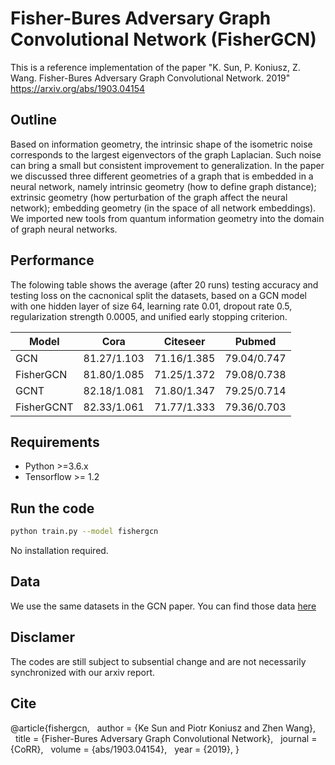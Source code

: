 # Fisher-Bures Adversary Graph Convolutional Network (FisherGCN)

This is a reference implementation of the paper "K. Sun, P. Koniusz, Z. Wang. Fisher-Bures Adversary Graph Convolutional Network. 2019" https://arxiv.org/abs/1903.04154

## Outline

Based on information geometry, the intrinsic shape of the isometric noise corresponds to the largest eigenvectors of the graph Laplacian. Such noise can bring a small but consistent improvement to generalization. In the paper we discussed three different geometries of a graph that is embedded in a neural network, namely intrinsic geometry (how to define graph distance); extrinsic geometry (how perturbation of the graph affect the neural network); embedding geometry (in the space of all network embeddings). We imported new tools from quantum information geometry into the domain of graph neural networks.

## Performance

The folowing table shows the average (after 20 runs) testing accuracy and testing loss on the cacnonical split the datasets, based on a GCN model with one hidden layer of size 64, learning rate 0.01, dropout rate 0.5, regularization strength 0.0005, and unified early stopping criterion.

| Model | Cora | Citeseer | Pubmed |
| --- | --- | --- | --- |
| GCN | 81.27/1.103 | 71.16/1.385 | 79.04/0.747 | 
| FisherGCN | 81.80/1.085 | 71.25/1.372 | 79.08/0.738 |
| GCNT | 82.18/1.081 | 71.80/1.347 | 79.25/0.714 |
| FisherGCNT | 82.33/1.061 | 71.77/1.333 | 79.36/0.703 |

## Requirements
- Python >=3.6.x
- Tensorflow >= 1.2

## Run the code

```bash
python train.py --model fishergcn
```
No installation required.

## Data

We use the same datasets in the GCN paper. You can find those data [here](FisherGCN/data)

## Disclamer

The codes are still subject to subsential change and are not necessarily synchronized with our arxiv report.

## Cite

@article{fishergcn,
&nbsp;&nbsp;author  = {Ke Sun and Piotr Koniusz and Zhen Wang},
&nbsp;&nbsp;title   = {Fisher-Bures Adversary Graph Convolutional Network},
&nbsp;&nbsp;journal = {CoRR},
&nbsp;&nbsp;volume  = {abs/1903.04154},
&nbsp;&nbsp;year    = {2019},
}

